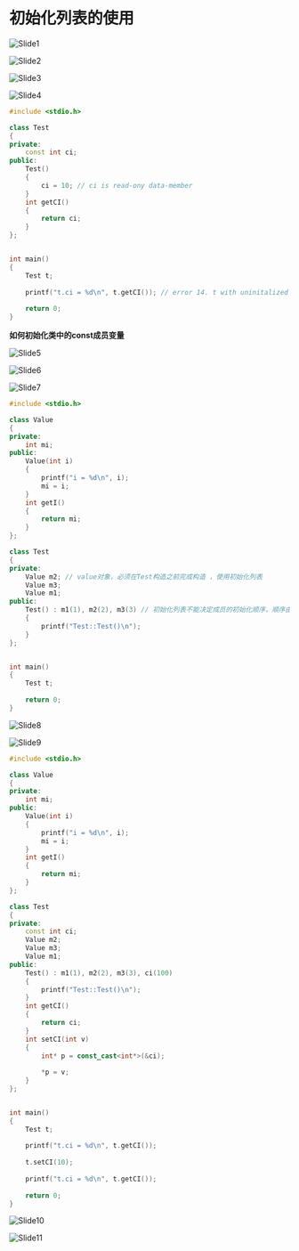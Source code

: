 # 初始化列表的使用



![Slide1](20.初始化列表的使用.assets/Slide1.PNG)



![Slide2](20.初始化列表的使用.assets/Slide2.PNG)



![Slide3](20.初始化列表的使用.assets/Slide3.PNG)



![Slide4](20.初始化列表的使用.assets/Slide4.PNG)

```cpp
#include <stdio.h>

class Test
{
private:
    const int ci;
public:
    Test()
    {
        ci = 10; // ci is read-ony data-member
    }
    int getCI() 
    { 
        return ci; 
    }
};


int main()
{
    Test t;
    
    printf("t.ci = %d\n", t.getCI()); // error 14. t with uninitalized const member
    
    return 0;
}

```

**如何初始化类中的const成员变量**

![Slide5](20.初始化列表的使用.assets/Slide5.PNG)



![Slide6](20.初始化列表的使用.assets/Slide6.PNG)



![Slide7](20.初始化列表的使用.assets/Slide7.PNG)

```cpp
#include <stdio.h>

class Value
{
private:
    int mi;
public:
    Value(int i)
    {
        printf("i = %d\n", i);
        mi = i;
    }
    int getI()
    {
        return mi;
    }
};

class Test
{
private:
    Value m2; // value对象，必须在Test构造之前完成构造 ，使用初始化列表
    Value m3;
    Value m1;
public:
    Test() : m1(1), m2(2), m3(3) // 初始化列表不能决定成员的初始化顺序，顺序由声明的成员变量赋值
    {
        printf("Test::Test()\n");
    }
};


int main()
{
    Test t;
    
    return 0;
}

```



![Slide8](20.初始化列表的使用.assets/Slide8.PNG)



![Slide9](20.初始化列表的使用.assets/Slide9.PNG)

```cpp
#include <stdio.h>

class Value
{
private:
    int mi;
public:
    Value(int i)
    {
        printf("i = %d\n", i);
        mi = i;
    }
    int getI()
    {
        return mi;
    }
};

class Test
{
private:
    const int ci;
    Value m2;
    Value m3;
    Value m1;
public:
    Test() : m1(1), m2(2), m3(3), ci(100)
    {
        printf("Test::Test()\n");
    }
    int getCI()
    {
        return ci;
    }
    int setCI(int v)
    {
        int* p = const_cast<int*>(&ci);
        
        *p = v;
    }
};


int main()
{
    Test t;
    
    printf("t.ci = %d\n", t.getCI());
    
    t.setCI(10);
    
    printf("t.ci = %d\n", t.getCI());
    
    return 0;
}

```



![Slide10](20.初始化列表的使用.assets/Slide10.PNG)



![Slide11](20.初始化列表的使用.assets/Slide11.PNG)